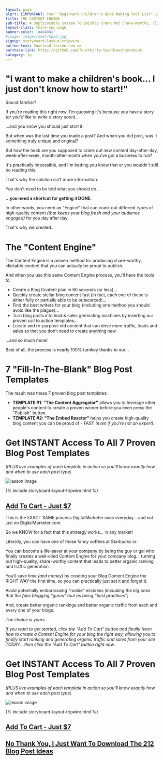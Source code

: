 ```yaml
---
layout: page
alert: [IMPORTANT: Your "Beginners Children's Book Making Tool List" is on its way! (Please allow 10-15 minutes for delivery). Get help implementing your book ideas, read the page below.]
title: THE CONTENT ENGINE
sub-title: A Duplicatable System To Quickly Crank Out Share-Worthy, Clickable Blog Content That Gets You Traffic And Converts That Traffic Into Sales
layout-class: thank-you-page
banner-color: '#404041'
#image: images/sketchpad.jpg
signup: storyboard-layout-tripwire
button-text: Download lesson now >>
purchase-link: https://github.com/fourthirty-two/drawingstobook
category: lp
---
```

"I want to make a children's book...  I just don't know how to start!"
======================================================================

Sound familiar?

If you're reading this right now, I'm guessing it's because you have a story _(or you'd like to write a story soon)..._

...and you know you should just start it.

But when was the last time you made a post? And when you did post, was it something truly unique and original?

But how the heck are you supposed to crank out new content day-after-day, week-after-week, month-after-month when you've got a business to run?

It's practically impossible, and I'm betting you know that or you wouldn't still be reading this.

That's why the solution isn't more information.

You don't need to be told what you should do…

**...you need a shortcut for getting it DONE.**

In other words, you need an "Engine" that can crank out different types of high-quality content _(that keeps your blog fresh and your audience engaged)_ for you day after day.

That's why we created...

The "Content Engine"
====================

The Content Engine is a proven method for producing share-worthy, clickable content that you can actually be proud to publish.

And when you use this same Content Engine process, you’ll have the tools to:

* Create a Blog Content plan in 60 seconds (or less)...
* Quickly create stellar blog content fast (in fact, each one of these is either fully or partially able to be outsourced)...
* Find the best writers for your blog (including one method you should avoid like the plague)...
* Turn blog posts into lead & sales generating machines by inserting our proven call to action templates...
* Locate and re-purpose old content that can drive more traffic, leads and sales so that you don’t need to create anything new.

...and so much more!

Best of all, the process is nearly 100% turnkey thanks to our...

7 "Fill-In-The-Blank" Blog Post Templates
=========================================

The result was these 7 proven blog post templates:

* **TEMPLATE #1: "The Content Aggregator"** allows you to leverage other people's content to create a proven winner before you even press the "Publish" button.
* **TEMPLATE #2: "The Embed Reactor"** helps you create high-quality blog content you can be proud of - FAST _(even if you're not an expert)._

Get INSTANT Access To All 7 Proven Blog Post Templates
======================================================
_(PLUS live examples of each template in action so you'll know exactly how and when to use each post type)_

![lesson image](http://placehold.it/800x300)

{% include storyboard-layout-tripwire.html %}

[Add To Cart - Just $7](https://github.com/fourthirty-two/drawingstobook)
-------------------------------------------------------------------------

This is the EXACT SAME process DigitalMarketer uses everyday... and not just on DigitalMarketer.com.

So we KNOW for a fact that this strategy works... in any market!

Literally, you can have one of those fancy coffees at Starbucks or:

You can become a life-saver at your company by being the guy or gal who finally creates a well-oiled Content Engine for your company blog... turning out high-quality, share-worthy content that leads to better organic ranking and traffic generation.

You’ll save time _(and money)_ by creating your Blog Content Engine the RIGHT WAY the first time, so you can practically just set it and forget it.

Avoid potentially embarrassing "rookie" mistakes _(including the big ones that the fake blogging "gurus" tout as being "best practices")_

And, create better organic rankings and better organic traffic from each and every one of your blogs.

_The choice is yours._

_If you want to get started, click the "Add To Cart" button and finally learn how to create a Content Engine for your blog the right way, allowing you to finally start ranking and generating organic traffic and sales from your site TODAY… then click the "Add To Cart" button right now._

Get INSTANT Access To All 7 Proven Blog Post Templates
======================================================
_(PLUS live examples of each template in action so you'll know exactly how and when to use each post type)_

![lesson image](http://placehold.it/800x300)

{% include storyboard-layout-tripwire.html %}

[Add To Cart - Just $7](https://github.com/fourthirty-two/drawingstobook)
-------------------------------------------------------------------------

[No Thank You, I Just Want To Download The 212 Blog Post Ideas](https://github.com/fourthirty-two/drawingstobook)
-----------------------------------------------------------------------------------------------------------------
